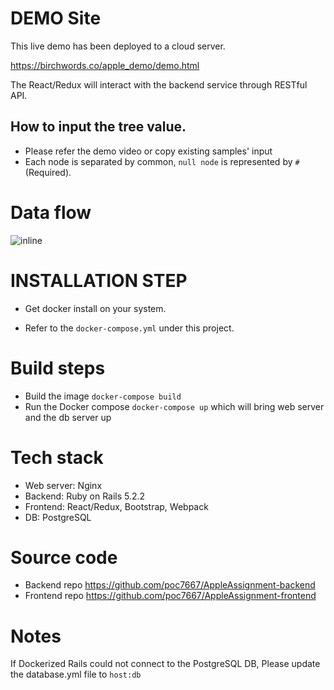 # DEMO Site

This live demo has been deployed to a cloud server.

https://birchwords.co/apple_demo/demo.html

The React/Redux will interact with the backend service through RESTful API.

## How to input the tree value.
- Please refer the demo video or copy existing samples' input
- Each node is separated by common, `null node` is represented by `#`(Required).

# Data flow

![inline](https://i.imgur.com/9UzOrFc.png=300x "Title")

 
# INSTALLATION STEP

- Get docker install on your system.

- Refer to the `docker-compose.yml` under this project.

# Build steps

- Build the image `docker-compose build`
- Run the Docker compose `docker-compose up` which will bring web server and the db server up

# Tech stack

- Web server: Nginx
- Backend: Ruby on Rails 5.2.2
- Frontend: React/Redux, Bootstrap, Webpack 
- DB: PostgreSQL 

# Source code

- Backend repo https://github.com/poc7667/AppleAssignment-backend
- Frontend repo https://github.com/poc7667/AppleAssignment-frontend

# Notes

If Dockerized Rails could not connect to the PostgreSQL DB,
Please update the database.yml file to `host:db`

